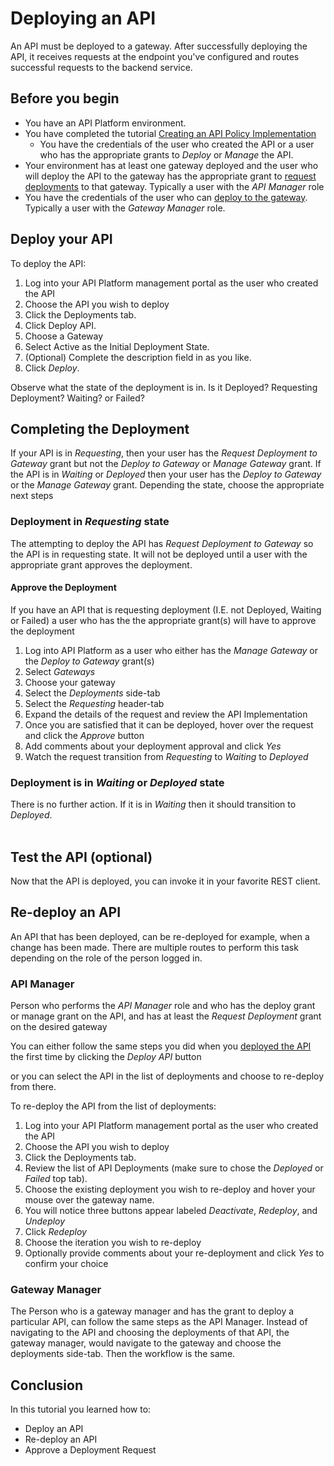 # Deploying an API
An API must be deployed to a gateway.  After successfully deploying the API, it receives requests at the endpoint you've configured and routes successful requests to the backend service.

## Before you begin
- You have an API Platform environment.
- You have completed the tutorial [Creating an API Policy Implementation](create.api)
  - You have the credentials of the user who created the API or a user who has the appropriate grants to *Deploy* or *Manage* the API.
- Your environment has at least one gateway deployed and the user who will deploy the API to the gateway has the  appropriate grant to [request deployments](gateway.grants.md) to that gateway.  Typically a user with the *API Manager* role
- You have the credentials of the user who can [deploy to the gateway](gateway.grants.md).  Typically a user with the *Gateway Manager* role.

## Deploy your API
To deploy the API:
1. Log into your API Platform management portal as the user who created the API
1. Choose the API you wish to deploy
1. Click the Deployments tab.
1. Click Deploy API.
1. Choose a Gateway
1. Select Active as the Initial Deployment State.
1. (Optional) Complete the description field in as you like.
1. Click *Deploy*.

Observe what the state of the deployment is in.  Is it Deployed?  Requesting Deployment? Waiting? or Failed?

## Completing the Deployment
If your API is in *Requesting*, then your user has the *Request Deployment to Gateway* grant but not the *Deploy to Gateway* or *Manage Gateway* grant.  If the API is in *Waiting* or *Deployed* then your user has the *Deploy to Gateway* or the *Manage Gateway* grant.  Depending the state, choose the appropriate next steps

### Deployment in *Requesting* state
The attempting to deploy the API has *Request Deployment to Gateway* so the API is in requesting state.  It will not be deployed until a user with the appropriate grant approves the deployment.

#### Approve the Deployment
If you have an API that is requesting deployment (I.E. not Deployed, Waiting or Failed) a user who has the the appropriate grant(s) will have to approve the deployment

1. Log into API Platform as a user who either has the *Manage Gateway* or the *Deploy to Gateway* grant(s)
1. Select *Gateways*
1. Choose your gateway
1. Select the *Deployments* side-tab
1. Select the *Requesting* header-tab
1. Expand the details of the request and review the API Implementation
1. Once you are satisfied that it can be deployed, hover over the request and click the *Approve* button
1. Add comments about your deployment approval and click *Yes*
1. Watch the request transition from *Requesting* to *Waiting* to *Deployed*

### Deployment is in *Waiting* or *Deployed* state
There is no further action.  If it is in *Waiting* then it should transition to *Deployed*.  
 
## Test the API (optional)
Now that the API is deployed, you can invoke it in your favorite REST client.

## Re-deploy an API
An API that has been deployed, can be re-deployed for example, when a change has been made.  There are multiple routes to perform this task depending on the role of the person logged in.

### API Manager
Person who performs the *API Manager* role and who has the deploy grant or manage grant on the API, and has at least the *Request Deployment* grant on the desired gateway

You can either follow the same steps you did when you [deployed the API](#deploy-your-api) the first time by clicking the *Deploy API* button

or you can select the API in the list of deployments and choose to re-deploy from there.

To re-deploy the API from the list of deployments:
1. Log into your API Platform management portal as the user who created the API
1. Choose the API you wish to deploy
1. Click the Deployments tab.
1. Review the list of API Deployments (make sure to chose the *Deployed* or *Failed* top tab).
1. Choose the existing deployment you wish to re-deploy and hover your mouse over the gateway name.
  1. You will notice three buttons appear labeled *Deactivate*, *Redeploy*, and *Undeploy*
1. Click *Redeploy*
1. Choose the iteration you wish to re-deploy
1. Optionally provide comments about your re-deployment and click *Yes* to confirm your choice

### Gateway Manager
The Person who is a gateway manager and has the grant to deploy a particular API, can follow the same steps as the API Manager.  Instead of navigating to the API and choosing the deployments of that API, the gateway manager, would navigate to the gateway and choose the deployments side-tab.  Then the workflow is the same.

## Conclusion
In this tutorial you learned how to:

- Deploy an API
- Re-deploy an API
- Approve a Deployment Request
